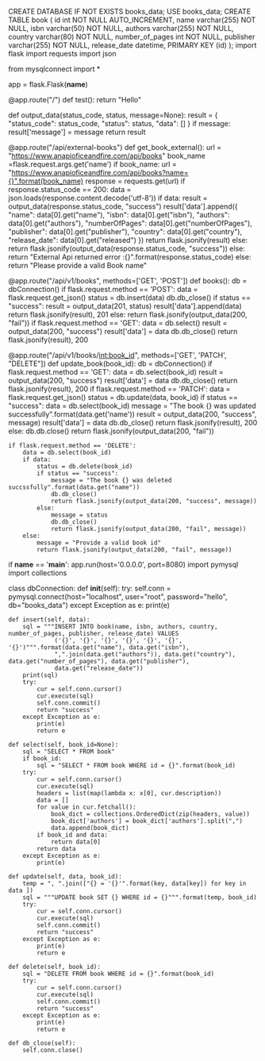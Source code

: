 CREATE DATABASE IF NOT EXISTS books_data;
USE books_data;
CREATE TABLE book (
    id int NOT NULL AUTO_INCREMENT,
    name varchar(255) NOT NULL,
    isbn varchar(50) NOT NULL,
    authors varchar(255) NOT NULL,
    country varchar(80) NOT NULL,
    number_of_pages int NOT NULL,
    publisher varchar(255) NOT NULL,
    release_date datetime,
    PRIMARY KEY (id)
);
import flask
import requests
import json

from mysqlconnect import *

app = flask.Flask(__name__)

@app.route("/")
def test():
    return "Hello"

def output_data(status_code, status, message=None):
    result = {
               "status_code": status_code,
               "status": status,
               "data": []
             }
    if message:
        result['message'] = message
    return result

@app.route("/api/external-books")
def get_book_external():
    url = "https://www.anapioficeandfire.com/api/books"
    book_name =flask.request.args.get('name')
    if book_name:
        url = "https://www.anapioficeandfire.com/api/books?name={}".format(book_name)
        response = requests.get(url)
        if response.status_code == 200:
            data = json.loads(response.content.decode('utf-8'))
            if data:
                result = output_data(response.status_code, "success")
                result['data'].append({
                         "name": data[0].get("name"),
                         "isbn": data[0].get("isbn"),
                         "authors": data[0].get("authors"),
                         "numberOfPages": data[0].get("numberOfPages"),
                         "publisher": data[0].get("publisher"),
                         "country": data[0].get("country"),
                         "release_date": data[0].get("released")
                        })
                return flask.jsonify(result)
            else:
                return flask.jsonify(output_data(response.status_code, "success"))
        else:
            return "External Api returned error :{}".format(response.status_code)
    else:
        return "Please provide a valid Book name"

@app.route("/api/v1/books", methods=['GET', 'POST'])
def books():
    db = dbConnection()
    if flask.request.method == 'POST':
        data = flask.request.get_json()
        status = db.insert(data)
        db.db_close()
        if status == "success":
            result = output_data(201, status)
            result['data'].append(data)
            return flask.jsonify(result), 201
        else:
            return flask.jsonify(output_data(200, "fail"))
    if flask.request.method == 'GET':
        data = db.select()
        result = output_data(200, "success")
        result['data'] = data
        db.db_close()
        return flask.jsonify(result), 200

@app.route("/api/v1/books/<int:book_id>", methods=['GET', 'PATCH', "DELETE"])
def update_book(book_id):
    db = dbConnection()
    if flask.request.method == 'GET':
        data = db.select(book_id)
        result  = output_data(200, "success")
        result['data'] = data
        db.db_close()
        return flask.jsonify(result), 200
    if flask.request.method == 'PATCH':
        data = flask.request.get_json()
        status = db.update(data, book_id)
        if status == "success":
            data = db.select(book_id)
            message = "The book {} was updated successfully".format(data.get('name'))
            result = output_data(200, "success", message)
            result['data'] = data
            db.db_close()
            return flask.jsonify(result), 200
        else:
            db.db.close()
            return flask.jsonify(output_data(200, "fail")) 

    if flask.request.method == 'DELETE':
        data = db.select(book_id)
        if data:
            status = db.delete(book_id)
            if status == "success":
                message = "The book {} was deleted succssfully".format(data.get("name"))
                db.db_close()
                return flask.jsonify(output_data(200, "success", message))
            else:
                message = status
                db.db_close()
                return flask.jsonify(output_data(200, "fail", message))
        else:
            message = "Provide a valid book id"
            return flask.jsonify(output_data(200, "fail", message))

if __name__ == '__main__':
    app.run(host='0.0.0.0', port=8080)
import pymysql
import collections

class dbConnection:
    def __init__(self):
        try:
            self.conn = pymysql.connect(host="localhost", user="root", password="hello", db="books_data")
        except Exception as e:
            print(e)

    def insert(self, data):
        sql = """INSERT INTO book(name, isbn, authors, country, number_of_pages, publisher, release_date) VALUES 
                 ('{}', '{}', '{}', '{}', '{}', '{}', '{}')""".format(data.get("name"), data.get("isbn"), 
                 ",".join(data.get("authors")), data.get("country"), data.get("number_of_pages"), data.get("publisher"), 
                 data.get("release_date"))
        print(sql)
        try:
            cur = self.conn.cursor()
            cur.execute(sql)
            self.conn.commit()
            return "success"
        except Exception as e:
            print(e)
            return e

    def select(self, book_id=None):
        sql = "SELECT * FROM book"
        if book_id:
            sql = "SELECT * FROM book WHERE id = {}".format(book_id)
        try:
            cur = self.conn.cursor()
            cur.execute(sql)
            headers = list(map(lambda x: x[0], cur.description))
            data = []
            for value in cur.fetchall():
                book_dict = collections.OrderedDict(zip(headers, value))
                book_dict['authors'] = book_dict['authors'].split(",")
                data.append(book_dict)
            if book_id and data:
                return data[0]
            return data
        except Exception as e:
            print(e)

    def update(self, data, book_id):
        temp = ", ".join(["{} = '{}'".format(key, data[key]) for key in data ])
        sql = """UPDATE book SET {} WHERE id = {}""".format(temp, book_id)
        try:
            cur = self.conn.cursor()
            cur.execute(sql)
            self.conn.commit()
            return "success"
        except Exception as e:
            print(e)
            return e

    def delete(self, book_id):
        sql = "DELETE FROM book WHERE id = {}".format(book_id)
        try:
            cur = self.conn.cursor()
            cur.execute(sql)
            self.conn.commit()
            return "success"
        except Exception as e:
            print(e)
            return e        

    def db_close(self):
        self.conn.close()
